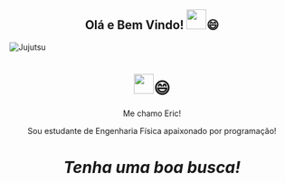 <h2 align='center'> Olá e Bem Vindo! <img src="https://media.giphy.com/media/hvRJCLFzcasrR4ia7z/giphy.gif" width="35px">😄 </h2>

![Jujutsu](https://user-images.githubusercontent.com/81690594/130728558-8c53847e-77da-4d56-a743-e336d684bc5b.gif)

<h1 align='center'>
<img src="https://media.giphy.com/media/hvRJCLFzcasrR4ia7z/giphy.gif" width="35px">😄
</h1>
<p align='center'>
Me chamo Eric!
</p>
<p align='center'>Sou estudante de Engenharia Física apaixonado por programação!</p>
<h1 align='center'><i>Tenha uma boa busca!</i></h1>
